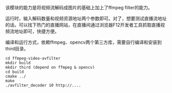 该模块的能力是将视频流解码成图片的基础上加上了ffmpeg filter的能力。

运行时，输入解码数量和视频资源地址两个参数即可。对了，想要测试直播流地址的话。可以找下热门的直播网站，在直播间通过浏览器F12开发者工具抓取直播视频流地址即可，快捷方便。

编译和运行方式，依赖ffmpeg、opencv两个第三方库，需要自行编译和安装到third目录。

    cd ffmpeg-video-avfilter
    mkdir build
    mkdir third (depend on ffmpeg & opencv)
    cd build 
    cmake ../
    make
    ./avfilter_decoder 10 http://....
    
  